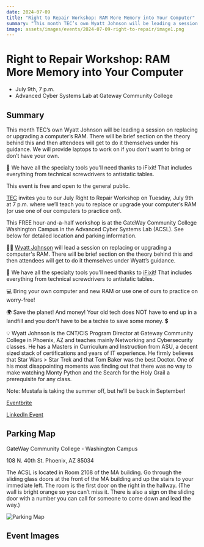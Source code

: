 ```yaml
---
date: 2024-07-09
title: "Right to Repair Workshop: RAM More Memory into Your Computer"
summary: "This month TEC’s own Wyatt Johnson will be leading a session on replacing or upgrading a computer’s RAM."
image: assets/images/events/2024-07-09-right-to-repair/image1.png
---
```


# Right to Repair Workshop: RAM More Memory into Your Computer

- July 9th, 7 p.m.
- Advanced Cyber Systems Lab at Gateway Community College

## Summary

This month TEC’s own Wyatt Johnson will be leading a session on replacing or upgrading a computer’s RAM. There will be brief section on the theory behind this and then attendees will get to do it themselves under his guidance. We will provide laptops to work on if you don’t want to bring or don’t have your own. 

🔧 We have all the specialty tools you'll need thanks to iFixit! That includes everything from technical screwdrivers to antistatic tables. 

This event is free and open to the general public. 

[TEC](https://techedcollab.org/) invites you to our July Right to Repair Workshop on Tuesday, July 9th at 7 p.m. where we’ll teach you to replace or upgrade your computer’s RAM (or use one of our computers to practice on!).

This FREE hour-and-a-half workshop is at the GateWay Community College Washington Campus in the Advanced Cyber Systems Lab (ACSL). See below for detailed location and parking information.

👨‍🏫 [Wyatt Johnson](https://www.techedcollab.org/people/wyatt_johnson.html) will lead a session on replacing or upgrading a computer's RAM. There will be brief section on the theory behind this and then attendees will get to do it themselves under Wyatt’s guidance. 

🔧 We have all the specialty tools you'll need thanks to [iFixit](https://www.ifixit.com/)! That includes everything from  technical screwdrivers to antistatic tables.

💻 Bring your own computer and new RAM or use one of ours to practice on worry-free!

🌍 Save the planet! And money! Your old tech does NOT have to end up in a landfill and you don't have to be a techie to save some money. 💲

💡 Wyatt Johnson is the CNT/CIS Program Director at Gateway Community College in Phoenix, AZ and teaches mainly Networking and Cybersecurity classes. He has a Masters in Curriculum and Instruction from ASU, a decent sized stack of certifications and years of IT experience. He firmly believes that Star Wars > Star Trek and that Tom Baker was the best Doctor. One of his most disappointing moments was finding out that there was no way to make watching Monty Python and the Search for the Holy Grail a prerequisite for any class.

Note: Mustafa is taking the summer off, but he’ll be back in September! 

[Eventbrite](https://www.eventbrite.com/e/tec-right-to-repair-workshop-ram-more-memory-into-your-computer-tickets-931624392637?utm-campaign=social&utm-content=attendeeshare&utm-medium=discovery&utm-term=listing&utm-source=cp&aff=ebdsshcopyurl)

[LinkedIn Event](https://www.linkedin.com/events/tecrighttorepairworkshop-rammor7210397486555758592/)

## Parking Map

GateWay Community College - Washington Campus 

108 N. 40th St. 
Phoenix, AZ 85034

The ACSL is located in Room 2108 of the MA building. Go through the sliding glass doors at the front of the MA building and up the stairs to your immediate left. The room is the first door on the right in the hallway. (The wall is bright orange so you can’t miss it. There is also a sign on the sliding door with a number you can call for someone to come down and lead the way.) 

![Parking Map](/assets/images/events/2024-02-27-right-to-repair-workshop/FB_IMG_1707802988158.jpg)

## Event Images

  